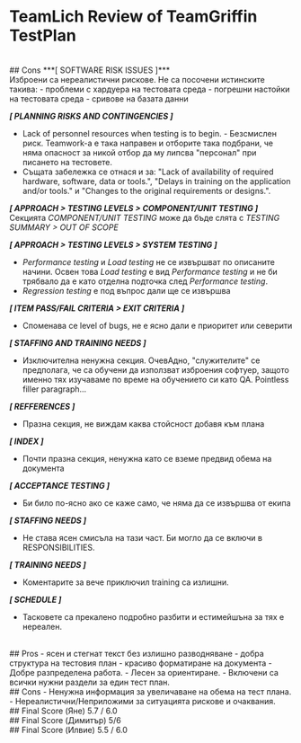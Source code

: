 # TeamLich Review of TeamGriffin TestPlan


<br>
## Cons
***[ SOFTWARE RISK ISSUES ]***
<br>Изброени са нереалистични рискове. Не са посочени истинските такива:
- проблеми с хардуера на тестовата среда
- погрешни настойки на тестовата среда
- сривове на базата данни

***[ PLANNING RISKS AND CONTINGENCIES ]***
- Lack of personnel resources when testing is to begin. - Безсмислен риск. Teamwork-a e така направен и отборите така подбрани, че няма опасност за никой отбор да му липсва "персонал" при писането на тестовете.
- Същата забележка се отнася и за: "Lack of availability of required hardware, software, data or tools.", "Delays in training on the application and/or tools." и "Changes to the original requirements or designs.".


***[ APPROACH > TESTING LEVELS > COMPONENT/UNIT TESTING ]***
<br>Секцията *COMPONENT/UNIT TESTING* може да бъде слята с *TESTING SUMMARY > OUT OF SCOPE*


***[ APPROACH > TESTING LEVELS > SYSTEM TESTING ]***
- *Performance testing* и *Load testing* не се извършват по описаните начини. Освен това *Load testing* е вид *Performance testing* и не би трябвало да е като отделна подточка след *Performance testing*.
- *Regression testing* е под въпрос дали ще се извършва

***[ ITEM PASS/FAIL CRITERIA > EXIT CRITERIA ]***
- Споменава се level of bugs, не е ясно дали е приоритет или северити

***[ STAFFING AND TRAINING NEEDS ]***
- Изключителна ненужна секция. ОчевАдно, "служителите" се предполага, че са обучени да използват изброения софтуер, защото именно тях изучаваме по време на обучението си като QA. Pointless filler paragraph...

***[ REFFERENCES ]***
- Празна секция, не виждам каква стойсност добавя към плана

***[ INDEX ]***
- Почти празна секция, ненужна като се вземе предвид обема на документа

***[ ACCEPTANCE TESTING ]***
- Би било по-ясно ако се каже само, че няма да се извършва от екипа

***[ STAFFING NEEDS ]***
- Не става ясен смисъла на тази част. Би могло да се включи в RESPONSIBILITIES.

***[ TRAINING NEEDS ]***
- Коментарите за вече приключил training са излишни.

***[ SCHEDULE ]***
- Тасковете са прекалено подробно разбити и естимейшъна за тях е нереален.

<br>
## Pros
- ясен и стегнат текст без излишно разводняване
- добра структура на тестовия план
- красиво форматиране на документа
- Добре разпределена работа.
- Лесен за ориентиране.
- Включени са всички нужни раздели за един тест план.

<br>
## Cons
- Ненужна информация за увеличаване на обема на тест плана.
- Нереалистични/Неприложими за ситуацията рискове и очаквания.

<br>
## Final Score (Яне)
5.7 / 6.0
<br>
## Final Score (Димитър)
5/6
<br>
## Final Score (Илвие)
5.5 / 6.0